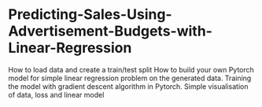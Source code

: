 # Predicting-Sales-Using-Advertisement-Budgets-with-Linear-Regression
How to load data and create a train/test split How to build your own Pytorch model for simple linear regression problem on the generated data. Training the model with gradient descent algorithm in Pytorch. Simple visualisation of data, loss and linear model
